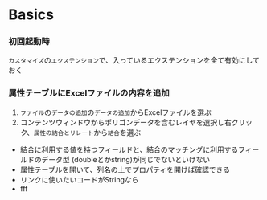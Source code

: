 # Basics

### 初回起動時
`カスタマイズ`の`エクステンション`で、入っているエクステンションを全て有効にしておく

### 属性テーブルにExcelファイルの内容を追加
1. `ファイル`の`データの追加`の`データの追加`からExcelファイルを選ぶ
2. コンテンツウィンドウからポリゴンデータを含むレイヤを選択し右クリック、`属性の結合とリレート`から`結合`を選ぶ
  * 結合に利用する値を持つフィールドと、結合のマッチングに利用するフィールドのデータ型 (doubleとかstring)が同じでないといけない
  * 属性テーブルを開いて、列名の上でプロパティを開けば確認できる
  * リンクに使いたいコードがStringなら
   * fff
